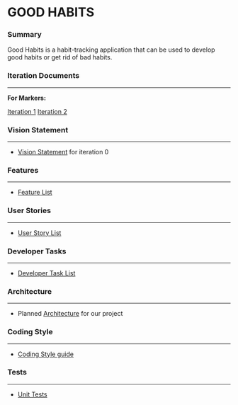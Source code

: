 # GOOD HABITS 


### Summary
Good Habits is a habit-tracking application that can be used to develop good habits or get rid of bad habits.

### Iteration Documents 
---
**For Markers:**

[Iteration 1](https://code.cs.umanitoba.ca/3350-winter-2021-a02/group-12/good-habits-a02-12/-/blob/iteration-1docs/docs/Iteration1.md)
[Iteration 2](https://code.cs.umanitoba.ca/3350-winter-2021-a02/group-12/good-habits-a02-12/-/blob/master/docs/Iteration2.md)


### Vision Statement
---
* [Vision Statement](https://code.cs.umanitoba.ca/3350-winter-2021-a02/group-12/good-habits-a02-12/-/blob/iteration-1docs/docs/Vision%20Statement.md) for iteration 0 

### Features
---
* [Feature List](https://code.cs.umanitoba.ca/3350-winter-2021-a02/group-12/good-habits-a02-12/-/issues?scope=all&utf8=%E2%9C%93&state=all&label_name[]=Feature)


### User Stories
---
* [User Story List](https://code.cs.umanitoba.ca/3350-winter-2021-a02/group-12/good-habits-a02-12/-/issues?scope=all&utf8=%E2%9C%93&state=all&label_name[]=User%20Story)

### Developer Tasks 
---
* [Developer Task List](https://code.cs.umanitoba.ca/3350-winter-2021-a02/group-12/good-habits-a02-12/-/issues?scope=all&utf8=%E2%9C%93&state=all&label_name[]=Developer%20Task)


### Architecture
---
* Planned [Architecture](https://code.cs.umanitoba.ca/3350-winter-2021-a02/group-12/good-habits-a02-12/-/blob/iteration-1docs/docs/ARCHITECTURE.md) for our project 

### Coding Style 
---
* [Coding Style guide](https://code.cs.umanitoba.ca/3350-winter-2021-a02/group-12/good-habits-a02-12/-/blob/iteration-1docs/docs/Coding%20Style.md)

### Tests
---
* [Unit Tests](https://code.cs.umanitoba.ca/3350-winter-2021-a02/group-12/good-habits-a02-12/-/tree/master/app/src/test/java/com/example/goodhabits)

